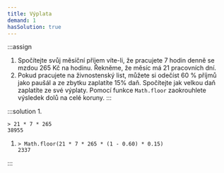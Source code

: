 ```yaml
---
title: Výplata
demand: 1
hasSolution: true
---
```


:::assign
1. Spočítejte svůj měsíční příjem víte-li, že pracujete 7 hodin denně se mzdou 265 Kč na hodinu. Řekněme, že měsíc má 21 pracovních dní.
1. Pokud pracujete na živnostenský list, můžete si odečíst 60 % příjmů jako paušál a ze zbytku zaplatíte 15% daň. Spočítejte jak velkou daň zaplatíte ze své výplaty. Pomocí funkce `Math.floor` zaokrouhlete výsledek dolů na celé koruny.
:::

:::solution
1. 
   ```
   > 21 * 7 * 265
   38955
   ```
1. 
   ```
   > Math.floor(21 * 7 * 265 * (1 - 0.60) * 0.15)
   2337
   ```
:::
